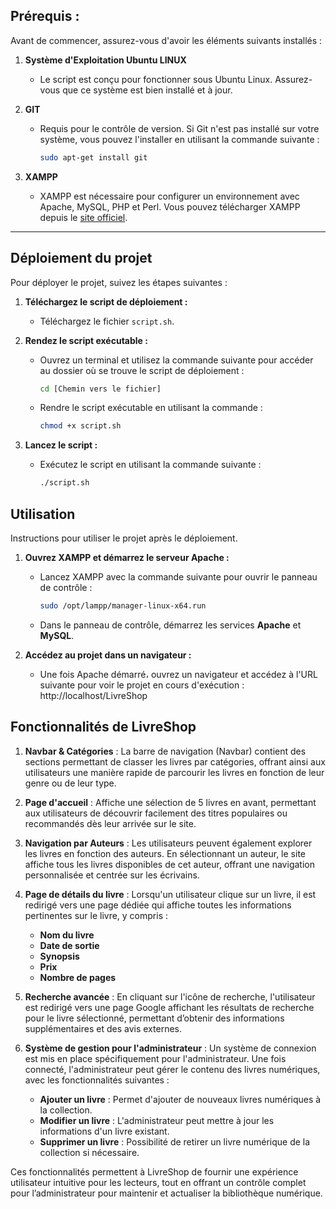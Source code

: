 ## Prérequis : 
Avant de commencer, assurez-vous d'avoir les éléments suivants installés :

1. **Système d'Exploitation Ubuntu LINUX**
   - Le script est conçu pour fonctionner sous Ubuntu Linux. Assurez-vous que ce système est bien installé et à jour.

2. **GIT**
   - Requis pour le contrôle de version. Si Git n'est pas installé sur votre système, vous pouvez l'installer en utilisant la commande suivante :
     ```bash
     sudo apt-get install git
     ```

3. **XAMPP**
   - XAMPP est nécessaire pour configurer un environnement avec Apache, MySQL, PHP et Perl. Vous pouvez télécharger XAMPP depuis le [site officiel](https://www.apachefriends.org/index.html).


________
## Déploiement du projet

Pour déployer le projet, suivez les étapes suivantes :

1. **Téléchargez le script de déploiement :**
   - Téléchargez le fichier `script.sh`.

2. **Rendez le script exécutable :**
   - Ouvrez un terminal et utilisez la commande suivante pour accéder au dossier où se trouve le script de déploiement :
     ```bash
     cd [Chemin vers le fichier]
     ```
   - Rendre le script exécutable en utilisant la commande :
     ```bash
     chmod +x script.sh
     ```

3. **Lancez le script :**
   - Exécutez le script en utilisant la commande suivante :
     ```bash
     ./script.sh
     ```
## Utilisation

Instructions pour utiliser le projet après le déploiement.

1. **Ouvrez XAMPP et démarrez le serveur Apache :**
   - Lancez XAMPP avec la commande suivante pour ouvrir le panneau de contrôle :
     ```bash
     sudo /opt/lampp/manager-linux-x64.run
     ```
   - Dans le panneau de contrôle, démarrez les services **Apache** et **MySQL**.

2. **Accédez au projet dans un navigateur :**
   - Une fois Apache démarré، ouvrez un navigateur et accédez à l'URL suivante pour voir le projet en cours d'exécution : http://localhost/LivreShop

## Fonctionnalités de LivreShop

1. **Navbar & Catégories** : La barre de navigation (Navbar) contient des sections permettant de classer les livres par catégories, offrant ainsi aux utilisateurs une manière rapide de parcourir les livres en fonction de leur genre ou de leur type.

2. **Page d'accueil** : Affiche une sélection de 5 livres en avant, permettant aux utilisateurs de découvrir facilement des titres populaires ou recommandés dès leur arrivée sur le site.

3. **Navigation par Auteurs** : Les utilisateurs peuvent également explorer les livres en fonction des auteurs. En sélectionnant un auteur, le site affiche tous les livres disponibles de cet auteur, offrant une navigation personnalisée et centrée sur les écrivains.

4. **Page de détails du livre** : Lorsqu'un utilisateur clique sur un livre, il est redirigé vers une page dédiée qui affiche toutes les informations pertinentes sur le livre, y compris :
   - **Nom du livre**
   - **Date de sortie**
   - **Synopsis**
   - **Prix**
   - **Nombre de pages**

5. **Recherche avancée** : En cliquant sur l'icône de recherche, l'utilisateur est redirigé vers une page Google affichant les résultats de recherche pour le livre sélectionné, permettant d’obtenir des informations supplémentaires et des avis externes.

6. **Système de gestion pour l'administrateur** : Un système de connexion est mis en place spécifiquement pour l'administrateur. Une fois connecté, l'administrateur peut gérer le contenu des livres numériques, avec les fonctionnalités suivantes :
   - **Ajouter un livre** : Permet d'ajouter de nouveaux livres numériques à la collection.
   - **Modifier un livre** : L'administrateur peut mettre à jour les informations d'un livre existant.
   - **Supprimer un livre** : Possibilité de retirer un livre numérique de la collection si nécessaire.

Ces fonctionnalités permettent à LivreShop de fournir une expérience utilisateur intuitive pour les lecteurs, tout en offrant un contrôle complet pour l’administrateur pour maintenir et actualiser la bibliothèque numérique.


